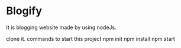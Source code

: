 # Blogify
It is blogging website made by using nodeJs.

clone it.
commands to start this project
npm init 
npm install
npm start
